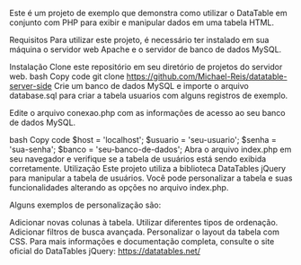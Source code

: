 Este é um projeto de exemplo que demonstra como utilizar o DataTable em conjunto com PHP para exibir e manipular dados em uma tabela HTML.

Requisitos
Para utilizar este projeto, é necessário ter instalado em sua máquina o servidor web Apache e o servidor de banco de dados MySQL.

Instalação
Clone este repositório em seu diretório de projetos do servidor web.
bash
Copy code
git clone https://github.com/Michael-Reis/datatable-server-side
Crie um banco de dados MySQL e importe o arquivo database.sql para criar a tabela usuarios com alguns registros de exemplo.

Edite o arquivo conexao.php com as informações de acesso ao seu banco de dados MySQL.

bash
Copy code
$host = 'localhost';
$usuario = 'seu-usuario';
$senha = 'sua-senha';
$banco = 'seu-banco-de-dados';
Abra o arquivo index.php em seu navegador e verifique se a tabela de usuários está sendo exibida corretamente.
Utilização
Este projeto utiliza a biblioteca DataTables jQuery para manipular a tabela de usuários. Você pode personalizar a tabela e suas funcionalidades alterando as opções no arquivo index.php.

Alguns exemplos de personalização são:

Adicionar novas colunas à tabela.
Utilizar diferentes tipos de ordenação.
Adicionar filtros de busca avançada.
Personalizar o layout da tabela com CSS.
Para mais informações e documentação completa, consulte o site oficial do DataTables jQuery: https://datatables.net/
